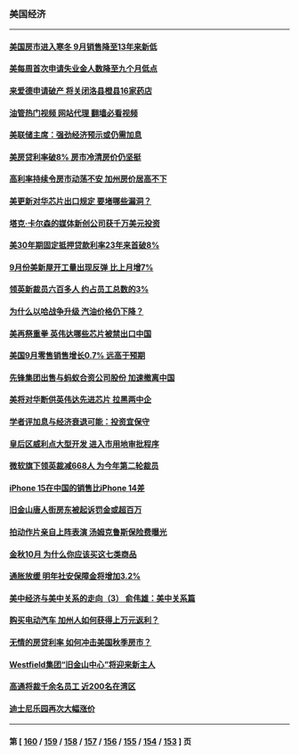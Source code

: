 ### 美国经济
---
#### [美国房市进入寒冬 9月销售降至13年来新低](../../pages/ncid1078158/n14099139.md?10201245) 
#### [美每周首次申请失业金人数降至九个月低点](../../pages/ncid1078158/n14098965.md?10201245) 
#### [来爱德申请破产 将关闭洛县橙县16家药店](../../pages/ncid1078158/n14099021.md?10201245) 
#### [油管热门视频 网站代理 翻墙必看视频](http://138.2.39.72:81/youtube.html?epic-marker?10201245)
#### [美联储主席：强劲经济预示或仍需加息](../../pages/ncid1078158/n14098929.md?10201245) 
#### [美房贷利率破8% 房市冷清房价仍坚挺](../../pages/ncid1078158/n14098417.md?10201245) 
#### [高利率持续令房市动荡不安 加州房价居高不下](../../pages/ncid1078158/n14098303.md?10201245) 
#### [美更新对华芯片出口规定 要堵哪些漏洞？](../../pages/ncid1078158/n14098249.md?10201245) 
#### [塔克‧卡尔森的媒体新创公司获千万美元投资](../../pages/ncid1078158/n14098169.md?10201245) 
#### [美30年期固定抵押贷款利率23年来首破8%](../../pages/ncid1078158/n14098178.md?10201245) 
#### [9月份美新屋开工量出现反弹 比上月增7%](../../pages/ncid1078158/n14098129.md?10201245) 
#### [领英新裁员六百多人 约占员工总数的3%](../../pages/ncid1078158/n14097724.md?10201245) 
#### [为什么以哈战争升级 汽油价格仍下降？](../../pages/ncid1078158/n14097698.md?10201245) 
#### [美再祭重拳 英伟达哪些芯片被禁出口中国](../../pages/ncid1078158/n14097443.md?10201245) 
#### [美国9月零售销售增长0.7% 远高于预期](../../pages/ncid1078158/n14097332.md?10201245) 
#### [先锋集团出售与蚂蚁合资公司股份 加速撤离中国](../../pages/ncid1078158/n14097325.md?10201245) 
#### [美将对华断供英伟达先进芯片 拉黑两中企](../../pages/ncid1078158/n14097237.md?10201245) 
#### [学者评加息与经济衰退可能：投资宜保守](../../pages/ncid1078158/n14096911.md?10201245) 
#### [皇后区威利点大型开发 进入市用地审批程序](../../pages/ncid1078158/n14096853.md?10201245) 
#### [微软旗下领英裁减668人 为今年第二轮裁员](../../pages/ncid1078158/n14096702.md?10201245) 
#### [iPhone 15在中国的销售比iPhone 14差](../../pages/ncid1078158/n14096626.md?10201245) 
#### [旧金山唐人街房东被起诉罚金或超百万](../../pages/ncid1078158/n14096330.md?10201245) 
#### [拍动作片亲自上阵表演 汤姆克鲁斯保险费曝光](../../pages/ncid1078158/n14095925.md?10201245) 
#### [金秋10月 为什么你应该买这七类商品](../../pages/ncid1078158/n14093617.md?10201245) 
#### [通胀放缓 明年社安保障金将增加3.2%](../../pages/ncid1078158/n14095263.md?10201245) 
#### [美中经济与美中关系的走向（3） 俞伟雄：美中关系篇](../../pages/ncid1078158/n14095236.md?10201245) 
#### [购买电动汽车 加州人如何获得上万元返利？](../../pages/ncid1078158/n14095237.md?10201245) 
#### [无情的房贷利率 如何冲击美国秋季房市？](../../pages/ncid1078158/n14095149.md?10201245) 
#### [Westfield集团“旧金山中心”将迎来新主人](../../pages/ncid1078158/n14095193.md?10201245) 
#### [高通将裁千余名员工 近200名在湾区](../../pages/ncid1078158/n14095191.md?10201245) 
#### [迪士尼乐园再次大幅涨价](../../pages/ncid1078158/n14095188.md?10201245) 

---
#### 第 [ [160](./160.md?10201245) / [159](./159.md?10201245) / [158](./158.md?10201245) / [157](./157.md?10201245) / [156](./156.md?10201245) / [155](./155.md?10201245) / [154](./154.md?10201245) / [153](./153.md?10201245) ] 页
